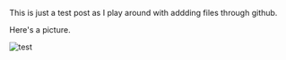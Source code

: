 This is just a test post as I play around with addding files through github.

Here's a picture.



![test]({{paigecm.github.io}}/JekyllDemo/assets/paige-and-cat.jpg)
